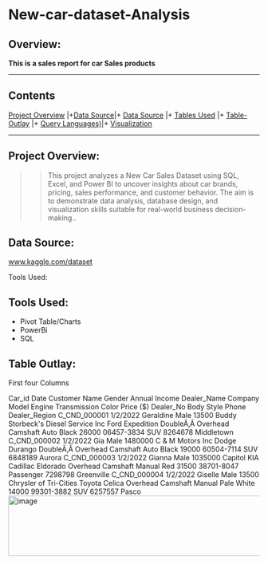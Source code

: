 # New-car-dataset-Analysis
## Overview:
**This is a sales report for car Sales products**

---

## Contents
 [Project Overview](#Project-Overview) |+[Data Source](#Data-Source)|+ [Data Source](#Data-Source) |+ [Tables Used](#Tool-Used) |+ [Table-Outlay](#Table-Outlay) |+ [Query Languages)](#Query-Languages)|+ [Visualization](#Visualization)

---

## Project Overview:

>>This project analyzes a New Car Sales Dataset using SQL, Excel, and Power BI to uncover insights about car brands, pricing, sales performance, and customer behavior. The aim is to demonstrate data analysis, database design, and visualization skills suitable for real-world business decision-making..

## Data Source:
www.kaggle.com/dataset

Tools Used:
 ## Tools Used:
+ Pivot Table/Charts
+ PowerBi
+ SQL

## Table Outlay:
  First four Columns

  Car_id	Date	Customer Name	Gender	Annual Income	Dealer_Name	Company	Model	Engine	Transmission	Color	Price ($)	Dealer_No 	Body Style	Phone	Dealer_Region
C_CND_000001	1/2/2022	Geraldine	Male	13500	Buddy Storbeck's Diesel Service Inc	Ford	Expedition	DoubleÃ‚Â Overhead Camshaft	Auto	Black	26000	06457-3834	SUV	8264678	Middletown
C_CND_000002	1/2/2022	Gia	Male	1480000	C & M Motors Inc	Dodge	Durango	DoubleÃ‚Â Overhead Camshaft	Auto	Black	19000	60504-7114	SUV	6848189	Aurora
C_CND_000003	1/2/2022	Gianna	Male	1035000	Capitol KIA	Cadillac	Eldorado	Overhead Camshaft	Manual	Red	31500	38701-8047	Passenger	7298798	Greenville
C_CND_000004	1/2/2022	Giselle	Male	13500	Chrysler of Tri-Cities	Toyota	Celica	Overhead Camshaft	Manual	Pale White	14000	99301-3882	SUV	6257557	Pasco
<img width="1910" height="121" alt="image" src="https://github.com/user-attachments/assets/e7881c3c-d86d-4e4e-b2e4-17ae66de63c8" />



